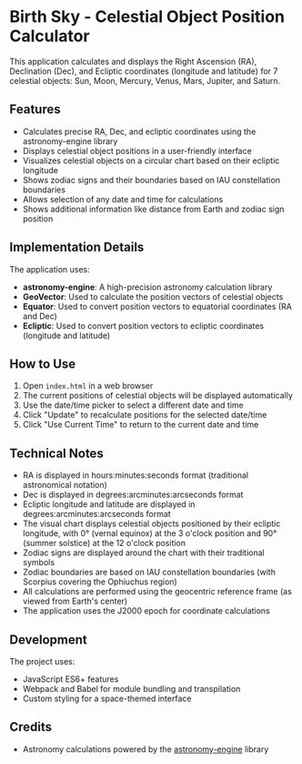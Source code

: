 # Birth Sky - Celestial Object Position Calculator

This application calculates and displays the Right Ascension (RA), Declination (Dec), and Ecliptic coordinates (longitude and latitude) for 7 celestial objects: Sun, Moon, Mercury, Venus, Mars, Jupiter, and Saturn.

## Features

- Calculates precise RA, Dec, and ecliptic coordinates using the astronomy-engine library
- Displays celestial object positions in a user-friendly interface
- Visualizes celestial objects on a circular chart based on their ecliptic longitude
- Shows zodiac signs and their boundaries based on IAU constellation boundaries
- Allows selection of any date and time for calculations
- Shows additional information like distance from Earth and zodiac sign position

## Implementation Details

The application uses:

- **astronomy-engine**: A high-precision astronomy calculation library
- **GeoVector**: Used to calculate the position vectors of celestial objects
- **Equator**: Used to convert position vectors to equatorial coordinates (RA and Dec)
- **Ecliptic**: Used to convert position vectors to ecliptic coordinates (longitude and latitude)

## How to Use

1. Open `index.html` in a web browser
2. The current positions of celestial objects will be displayed automatically
3. Use the date/time picker to select a different date and time
4. Click "Update" to recalculate positions for the selected date/time
5. Click "Use Current Time" to return to the current date and time

## Technical Notes

- RA is displayed in hours:minutes:seconds format (traditional astronomical notation)
- Dec is displayed in degrees:arcminutes:arcseconds format
- Ecliptic longitude and latitude are displayed in degrees:arcminutes:arcseconds format
- The visual chart displays celestial objects positioned by their ecliptic longitude, with 0° (vernal equinox) at the 3 o'clock position and 90° (summer solstice) at the 12 o'clock position
- Zodiac signs are displayed around the chart with their traditional symbols
- Zodiac boundaries are based on IAU constellation boundaries (with Scorpius covering the Ophiuchus region)
- All calculations are performed using the geocentric reference frame (as viewed from Earth's center)
- The application uses the J2000 epoch for coordinate calculations

## Development

The project uses:

- JavaScript ES6+ features
- Webpack and Babel for module bundling and transpilation
- Custom styling for a space-themed interface

## Credits

- Astronomy calculations powered by the [astronomy-engine](https://github.com/cosinekitty/astronomy) library
